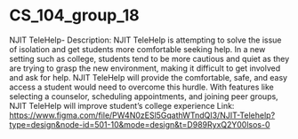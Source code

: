 # CS_104_group_18
NJIT TeleHelp-
Description: NJIT TeleHelp is attempting to solve the issue of isolation and get students more comfortable seeking help. In a new setting such as college, students tend to be more cautious and quiet as they are trying to grasp the new environment, making it difficult to get involved and ask for help. NJIT TeleHelp will provide the comfortable, safe, and easy access a student would need to overcome this hurdle. With features like selecting a counselor, scheduling appointments, and joining peer groups, NJIT TeleHelp will improve student’s college experience
Link: https://www.figma.com/file/PW4N0zESl5GqathWTndQI3/NJIT-Telehelp?type=design&node-id=501-10&mode=design&t=D989RyxQ2Y00lsos-0 
